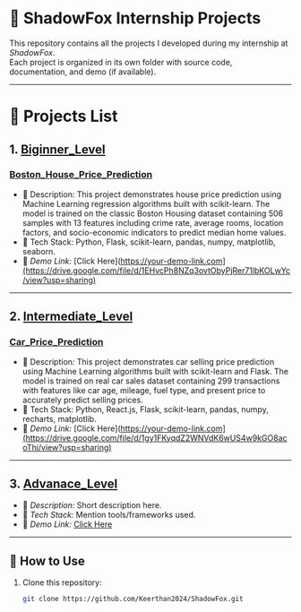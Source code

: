 # 🚀 ShadowFox Internship Projects

This repository contains all the projects I developed during my internship at *ShadowFox*.  
Each project is organized in its own folder with source code, documentation, and demo (if available).

---

# 📂 Projects List

## 1. [Biginner_Level](./Project1/)
### [Boston_House_Price_Prediction](./BostonHousePricePrediction/)
- 🔹 Description: This project demonstrates house price prediction using Machine Learning regression algorithms built with scikit-learn. The model is trained on the classic Boston Housing dataset containing 506 samples with 13 features including crime rate, average rooms, location factors, and socio-economic indicators to predict median home values.
- 🔹 Tech Stack: Python, Flask, scikit-learn, pandas, numpy, matplotlib, seaborn.
- 🔹 *Demo Link:* [Click Here](https://your-demo-link.com](https://drive.google.com/file/d/1EHvcPh8NZq3ovtObyPjRer71lbKOLwYc/view?usp=sharing)

---

## 2. [Intermediate_Level](./Project2/)
### [Car_Price_Prediction](./CarPricePrediction/)
- 🔹 Description: This project demonstrates car selling price prediction using Machine Learning algorithms built with scikit-learn and Flask. The model is trained on real car sales dataset containing 299 transactions with features like car age, mileage, fuel type, and present price to accurately predict selling prices.
- 🔹 Tech Stack: Python, React.js, Flask, scikit-learn, pandas, numpy, recharts, matplotlib.
- 🔹 *Demo Link:* [Click Here](https://your-demo-link.com](https://drive.google.com/file/d/1gy1FKyqdZ2WNVdK6wUS4w9kGO8acoThj/view?usp=sharing)

---

## 3. [Advanace_Level](./Project3/)
- 🔹 *Description:* Short description here.
- 🔹 *Tech Stack:* Mention tools/frameworks used.
- 🔹 *Demo Link:* [Click Here](https://your-webapp-link.com)

---

## 📖 How to Use
1. Clone this repository:
   ```bash
   git clone https://github.com/Keerthan2024/ShadowFox.git
   ```
   
